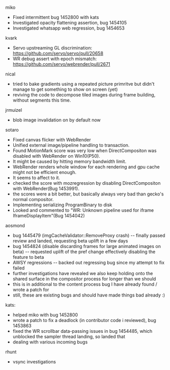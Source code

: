 miko
* Fixed intermittent bug 1452800 with kats
* Investigated opacity flattening assertion, bug 1454105
* Investigated whatsapp web regression, bug 1454653



kvark
* Servo upstreaming GL discrimination: https://github.com/servo/servo/pull/20658
* WR debug assert with epoch mismatch: https://github.com/servo/webrender/pull/2671




nical
* tried to bake gradients using a repeated picture primritve but didn't manage to get something to show on screen (yet)
* reviving the code to decompose tiled images during frame building, without segments this time.



jrmuizel
* blob image invalidation on by default now



sotaro
* Fixed canvas flicker with WebRender
* Unified external image/pipeline handling to transaction.
* Found MotionMark score was very low when DirectCompositon was disabled with WebRender on Win10(P50).
* It might be caused by hitting memory bandwidth limit.
* WebRender renders whole window for each rendering and gpu cache might not be efficient enough.
* It seems to affect to it.
* checked the score with mozregression by disabling DirectCompositon with WebRender(Bug 1453991).
* the scores were a bit better, but basically always very bad than gecko's normal compositor.
* Implementing serializing ProgramBinary to disk
* Looked and commented to "WR: Unknown pipeline used for iframe IframeDisplayItem"(Bug 1454042) 



aosmond
* bug 1445479 (imgCacheValidator::RemoveProxy crash) -- finally passed review and landed, requesting beta uplift in a few days
* bug 1454824 (disable discarding frames for large animated images on beta) -- requested uplift of the pref change effectively disabling the feature to beta
* AWSY regressions -- backed out regressing bug since my attempt to fix failed
* further investigations have revealed we also keep holding onto the shared surface in the compositor process for longer than we should
* this is in additional to the content process bug I have already found / wrote a patch for
* still, these are existing bugs and should have made things bad already :)



kats:
* helped miko with bug 1452800
* wrote a patch to fix a deadlock (in contributor code i reviewed), bug 1453863
* fixed the WR scrollbar data-passing issues in bug 1454485, which unblocked the sampler thread landing, so landed that
* dealing with various incoming bugs



rhunt
* vsync investigations



